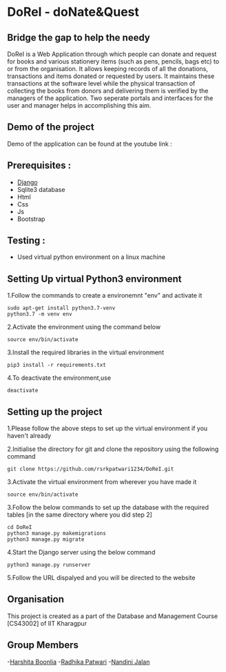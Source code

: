 # DoReI - doNate&Quest
## Bridge the gap to help the needy
DoReI is a Web Application through which people can donate and request for books and various stationery items (such as pens, pencils, bags etc) to
or from the organisation. It allows keeping records of all the donations, transactions and items donated or requested by users. It maintains these transactions at the software level while the physical transaction of collecting the books from donors and delivering them is verified by the managers of the application. Two seperate portals and interfaces for the user and manager helps in accomplishing this aim.

## Demo of the project
Demo of the application can be found at the youtube link : 

## Prerequisites :
- [Django](https://developer.mozilla.org/en-US/docs/Learn/Server-side/Django/Introduction)
- Sqlite3 database
- Html
- Css
- Js
- Bootstrap

## Testing :
- Used virtual python environment on a linux machine

## Setting Up virtual Python3 environment
1.Follow the commands to create a environemnt "env" and activate it
```
sudo apt-get install python3.7-venv
python3.7 -m venv env
```

2.Activate the environment using the command below
```
source env/bin/activate
```
3.Install the required libraries in the virtual environment
```
pip3 install -r requirements.txt
```
4.To deactivate the environment,use
```
deactivate
```
## Setting up the project
1.Please follow the above steps to set up the virtual environment if you haven't already

2.Initialise the directory for git and clone the repository using the following command
```
git clone https://github.com/rsrkpatwari1234/DoReI.git
```
3.Activate the virtual environment from wherever you have made it
```
source env/bin/activate
```
3.Follow the below commands to set up the database with the required tables [in the same directory where you did step 2]
```
cd DoReI
python3 manage.py makemigrations
python3 manage.py migrate
```
4.Start the Django server using the below command
```
python3 manage.py runserver 
```
5.Follow the URL dispalyed and you will be directed to the website

## Organisation 
This project is created as a part of the Database and Management Course [CS43002] of IIT Kharagpur

## Group Members
-[Harshita Boonlia](https://github.com/harshita-555/)
-[Radhika Patwari](https://github.com/rsrkpatwari1234/)
-[Nandini Jalan](https://github.com/nandinijalan1115/)

